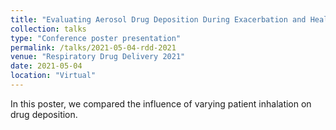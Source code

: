```yaml
---
title: "Evaluating Aerosol Drug Deposition During Exacerbation and Healthy Breathing Using Medical Image-Based Models."
collection: talks
type: "Conference poster presentation"
permalink: /talks/2021-05-04-rdd-2021
venue: "Respiratory Drug Delivery 2021"
date: 2021-05-04
location: "Virtual"
---
```


In this poster, we compared the influence of varying patient inhalation on drug deposition.
